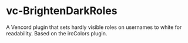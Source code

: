 # vc-BrightenDarkRoles
A Vencord plugin that sets hardly visible roles on usernames to white for readability. Based on the ircColors plugin.